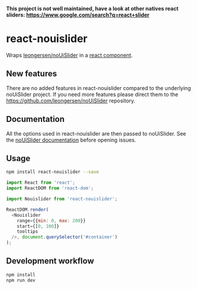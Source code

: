 **This project is not well maintained, have a look at other natives react sliders: https://www.google.com/search?q=react+slider**

# react-nouislider

Wraps [leongersen/noUiSlider](https://github.com/leongersen/noUiSlider) in a [react component](https://facebook.github.io/react/docs/component-api.html).

## New features

There are no added features in react-nouislider compared to the underlying noUiSlider project. If you need more features
please direct them to the https://github.com/leongersen/noUiSlider repository.

## Documentation

All the options used in react-nouislider are then passed to noUiSlider. See the [noUiSlider documentation](http://refreshless.com/nouislider/) before opening issues.

## Usage

```sh
npm install react-nouislider --save
```

```js
import React from 'react';
import ReactDOM from 'react-dom';

import Nouislider from 'react-nouislider';

ReactDOM.render(
  <Nouislider
    range={{min: 0, max: 200}}
    start={[0, 100]}
    tooltips
  />, document.querySelector('#container')
);
```

## Development workflow

```sh
npm install
npm run dev
```
